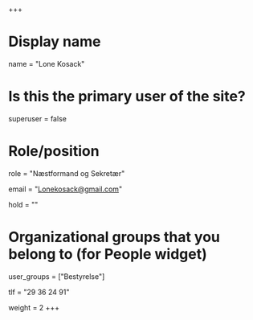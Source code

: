 +++
# Display name
name = "Lone Kosack"

# Is this the primary user of the site?
superuser = false

# Role/position
role = "Næstformand og Sekretær"

email = "Lonekosack@gmail.com"

hold = ""

# Organizational groups that you belong to (for People widget)
user_groups = ["Bestyrelse"]

tlf = "29 36 24 91"

weight = 2
+++
